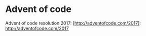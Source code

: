 # Advent of code
Advent of code resolution
2017: [http://adventofcode.com/2017]: http://adventofcode.com/2017
